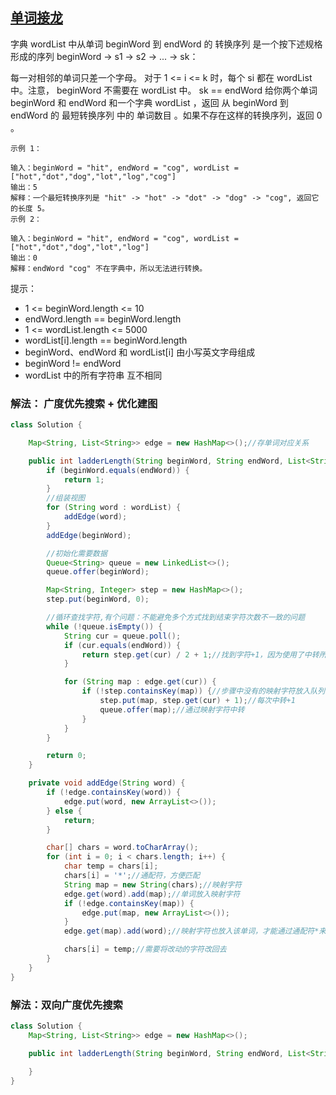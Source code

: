 ## [单词接龙](https://leetcode.cn/problems/word-ladder/description/)

字典 wordList 中从单词 beginWord 到 endWord 的 转换序列 是一个按下述规格形成的序列 beginWord -> s1 -> s2 -> ... -> sk：

每一对相邻的单词只差一个字母。
对于 1 <= i <= k 时，每个 si 都在 wordList 中。注意， beginWord 不需要在 wordList 中。
sk == endWord
给你两个单词 beginWord 和 endWord 和一个字典 wordList ，返回 从 beginWord 到 endWord 的 最短转换序列 中的 单词数目 。如果不存在这样的转换序列，返回 0 。

````
示例 1：

输入：beginWord = "hit", endWord = "cog", wordList = ["hot","dot","dog","lot","log","cog"]
输出：5
解释：一个最短转换序列是 "hit" -> "hot" -> "dot" -> "dog" -> "cog", 返回它的长度 5。
示例 2：

输入：beginWord = "hit", endWord = "cog", wordList = ["hot","dot","dog","lot","log"]
输出：0
解释：endWord "cog" 不在字典中，所以无法进行转换。
````

提示：

- 1 <= beginWord.length <= 10
- endWord.length == beginWord.length
- 1 <= wordList.length <= 5000
- wordList[i].length == beginWord.length
- beginWord、endWord 和 wordList[i] 由小写英文字母组成
- beginWord != endWord
- wordList 中的所有字符串 互不相同

### 解法： 广度优先搜索 + 优化建图

````java
class Solution {

    Map<String, List<String>> edge = new HashMap<>();//存单词对应关系

    public int ladderLength(String beginWord, String endWord, List<String> wordList) {
        if (beginWord.equals(endWord)) {
            return 1;
        }
        //组装视图
        for (String word : wordList) {
            addEdge(word);
        }
        addEdge(beginWord);

        //初始化需要数据
        Queue<String> queue = new LinkedList<>();
        queue.offer(beginWord);

        Map<String, Integer> step = new HashMap<>();
        step.put(beginWord, 0);

        //循环查找字符,有个问题：不能避免多个方式找到结束字符次数不一致的问题
        while (!queue.isEmpty()) {
            String cur = queue.poll();
            if (cur.equals(endWord)) {
                return step.get(cur) / 2 + 1;//找到字符+1，因为使用了中转所以要/2
            }

            for (String map : edge.get(cur)) {
                if (!step.containsKey(map)) {//步骤中没有的映射字符放入队列中，有的上面没有匹配到就说明不需要放了
                    step.put(map, step.get(cur) + 1);//每次中转+1
                    queue.offer(map);//通过映射字符中转
                }
            }
        }

        return 0;
    }

    private void addEdge(String word) {
        if (!edge.containsKey(word)) {
            edge.put(word, new ArrayList<>());
        } else {
            return;
        }

        char[] chars = word.toCharArray();
        for (int i = 0; i < chars.length; i++) {
            char temp = chars[i];
            chars[i] = '*';//通配符，方便匹配
            String map = new String(chars);//映射字符
            edge.get(word).add(map);//单词放入映射字符
            if (!edge.containsKey(map)) {
                edge.put(map, new ArrayList<>());
            }
            edge.get(map).add(word);//映射字符也放入该单词，才能通过通配符*来反向找到

            chars[i] = temp;//需要将改动的字符改回去
        }
    }
}
````

### 解法：双向广度优先搜索

````java
class Solution {
    Map<String, List<String>> edge = new HashMap<>();

    public int ladderLength(String beginWord, String endWord, List<String> wordList) {

    }
}
````